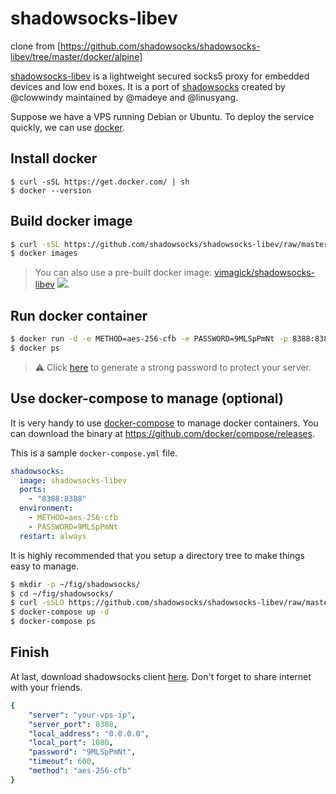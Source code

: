 shadowsocks-libev
=================

clone from [https://github.com/shadowsocks/shadowsocks-libev/tree/master/docker/alpine]

[shadowsocks-libev][1] is a lightweight secured socks5 proxy for embedded
devices and low end boxes.  It is a port of [shadowsocks][2] created by
@clowwindy maintained by @madeye and @linusyang.

Suppose we have a VPS running Debian or Ubuntu.
To deploy the service quickly, we can use [docker][3].

## Install docker

```
$ curl -sSL https://get.docker.com/ | sh
$ docker --version
```

## Build docker image

```bash
$ curl -sSL https://github.com/shadowsocks/shadowsocks-libev/raw/master/docker/alpine/Dockerfile | docker build -t shadowsocks-libev -
$ docker images
```

> You can also use a pre-built docker image: [vimagick/shadowsocks-libev][4] ![][5].

## Run docker container

```bash
$ docker run -d -e METHOD=aes-256-cfb -e PASSWORD=9MLSpPmNt -p 8388:8388 --restart always shadowsocks-libev
$ docker ps
```

> :warning: Click [here][6] to generate a strong password to protect your server.

## Use docker-compose to manage (optional)

It is very handy to use [docker-compose][7] to manage docker containers.
You can download the binary at <https://github.com/docker/compose/releases>.

This is a sample `docker-compose.yml` file.

```yaml
shadowsocks:
  image: shadowsocks-libev
  ports:
    - "8388:8388"
  environment:
    - METHOD=aes-256-cfb
    - PASSWORD=9MLSpPmNt
  restart: always
```

It is highly recommended that you setup a directory tree to make things easy to manage.

```bash
$ mkdir -p ~/fig/shadowsocks/
$ cd ~/fig/shadowsocks/
$ curl -sSLO https://github.com/shadowsocks/shadowsocks-libev/raw/master/docker/alpine/docker-compose.yml
$ docker-compose up -d
$ docker-compose ps
```

## Finish

At last, download shadowsocks client [here][8].
Don't forget to share internet with your friends.

```yaml
{
    "server": "your-vps-ip",
    "server_port": 8388,
    "local_address": "0.0.0.0",
    "local_port": 1080,
    "password": "9MLSpPmNt",
    "timeout": 600,
    "method": "aes-256-cfb"
}
```

[1]: https://github.com/shadowsocks/shadowsocks-libev
[2]: https://shadowsocks.org/en/index.html
[3]: https://github.com/docker/docker
[4]: https://hub.docker.com/r/vimagick/shadowsocks-libev/
[5]: https://badge.imagelayers.io/vimagick/shadowsocks-libev:latest.svg
[6]: https://duckduckgo.com/?q=password+12&t=ffsb&ia=answer
[7]: https://github.com/docker/compose
[8]: https://shadowsocks.org/en/download/clients.html
